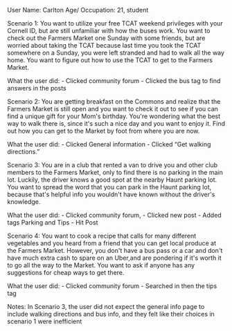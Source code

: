 User Name: Carlton
Age/ Occupation: 21, student

Scenario 1: You want to utilize your free TCAT weekend privileges with your Cornell ID, but are still unfamiliar with how the buses work. You want to check out the Farmers Market one Sunday with some friends, but are worried about taking the TCAT because last time you took the TCAT somewhere on a Sunday, you were left stranded and had to walk all the way home. You want to figure out how to use the TCAT to get to the Farmers Market.

What the user did:
    - Clicked community forum
    - Clicked the bus tag to find answers in the posts


Scenario 2: You are getting breakfast on the Commons and realize that the Farmers Market is still open and you want to check it out to see if you can find a unique gift for your Mom's birthday. You're wondering what the best way to walk there is, since it's such a nice day and you want to enjoy it. Find out how you can get to the Market by foot from where you are now. 

What the user did:
    - Clicked General information
    - Clicked “Get walking directions.” 


Scenario 3: You are in a club that rented a van to drive you and other club members to the Farmers Market, only to find there is no parking in the main lot. Luckily, the driver knows a good spot at the nearby Haunt parking lot. You want to spread the word that you can park in the Haunt parking lot, because that's helpful info you wouldn't have known without the driver's knowledge. 

What the user did:
    - Clicked community forum, 
    - Clicked new post
    - Added tags Parking and Tips
    - Hit Post



Scenario 4: You want to cook a recipe that calls for many different vegetables and you heard from a friend that you can get local produce at the Farmers Market. However, you don't have a bus pass or a car and don't have much extra cash to spare on an Uber,and are pondering if it's worth it to go all the way to the Market. You want to ask if anyone has any suggestions for cheap ways to get there.

What the user did:
    - Clicked community forum
    - Searched in then the tips tag

Notes: In Scenario 3, the user did not expect the general info page to include walking directions and bus info, and they felt like their choices in scenario 1 were inefficient

